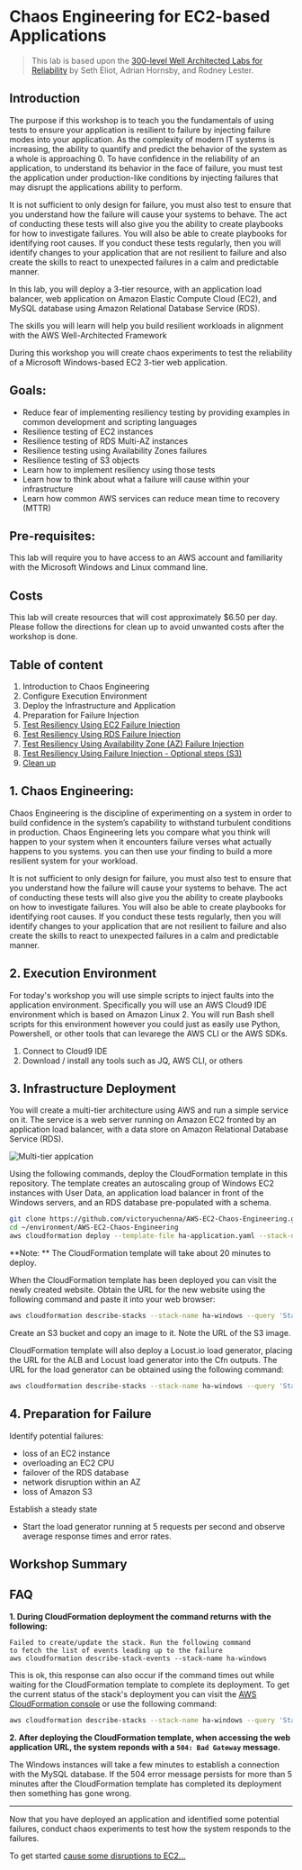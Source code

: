 # Chaos Engineering for EC2-based Applications

> This lab is based upon the [300-level Well Architected Labs for Reliability](https://www.wellarchitectedlabs.com/reliability/300_labs/300_testing_for_resiliency_of_ec2_rds_and_s3/) by Seth Eliot, Adrian Hornsby, and Rodney Lester.

## Introduction
The purpose if this workshop is to teach you the fundamentals of using tests to ensure your application is resilient to failure by injecting failure modes into your application. As the complexity of modern IT systems is increasing, the ability to quantify and predict the behavior of the system as a whole is approaching 0.  To have confidence in the reliability of an application, to understand its behavior in the face of failure, you must test the application under production-like conditions by injecting failures that may disrupt the applications ability to perform.

It is not sufficient to only design for failure, you must also test to ensure that you understand how the failure will cause your systems to behave. The act of conducting these tests will also give you the ability to create playbooks for how to investigate failures. You will also be able to create playbooks for identifying root causes. If you conduct these tests regularly, then you will identify changes to your application that are not resilient to failure and also create the skills to react to unexpected failures in a calm and predictable manner.

In this lab, you will deploy a 3-tier resource, with an application load balancer, web application on Amazon Elastic Compute Cloud (EC2), and MySQL database using Amazon Relational Database Service (RDS). 

The skills you will learn will help you build resilient workloads in alignment with the AWS Well-Architected Framework

During this workshop you will create chaos experiments to test the reliability of a Microsoft Windows-based EC2 3-tier web application.

## Goals:
- Reduce fear of implementing resiliency testing by providing examples in common development and scripting languages
- Resilience testing of EC2 instances
- Resilience testing of RDS Multi-AZ instances
- Resilience testing using Availability Zones failures
- Resilience testing of S3 objects
- Learn how to implement resiliency using those tests
- Learn how to think about what a failure will cause within your infrastructure
- Learn how common AWS services can reduce mean time to recovery (MTTR)

## Pre-requisites:
This lab will require you to have access to an AWS account and familiarity with the Microsoft Windows and Linux command line.

## Costs
This lab will create resources that will cost approximately $6.50 per day.  Please follow the directions for clean up to avoid unwanted costs after the workshop is done.

## Table of content
1. Introduction to Chaos Engineering
1. Configure Execution Environment
1. Deploy the Infrastructure and Application
1. Preparation for Failure Injection
1. [Test Resiliency Using EC2 Failure Injection](05_ec2_failure.md)
1. [Test Resiliency Using RDS Failure Injection](06_rds_failure.md)
1. [Test Resiliency Using Availability Zone (AZ) Failure Injection](07_network_failure.md)
1. [Test Resiliency Using Failure Injection - Optional steps (S3)](08_s3_failure.md)
1. [Clean up](09_cleanup.md)


## 1. Chaos Engineering:
Chaos Engineering is the discipline of experimenting on a system in order to build confidence in the system’s capability to withstand turbulent conditions in production.
Chaos Engineering lets you compare what you think will happen to your system when it encounters failure verses what actually happens to you systems. you can then use your finding to build a more resilient system for your workload.

It is not sufficient to only design for failure, you must also test to ensure that you understand how the failure will cause your systems to behave. The act of conducting these tests will also give you the ability to create playbooks on how to investigate failures. You will also be able to create playbooks for identifying root causes. If you conduct these tests regularly, then you will identify changes to your application that are not resilient to failure and also create the skills to react to unexpected failures in a calm and predictable manner.

## 2. Execution Environment

For today's workshop you will use simple scripts to inject faults into the application environment.  Specifically you will use an AWS Cloud9 IDE environment which is based on Amazon Linux 2.  You will run Bash shell scripts for this environment however you could just as easily use Python, Powershell, or other tools that can levarege the AWS CLI or the AWS SDKs.

1. Connect to Cloud9 IDE
1. Download / install any tools such as JQ, AWS CLI, or others

## 3. Infrastructure Deployment

You will create a multi-tier architecture using AWS and run a simple service on it. The service is a web server running on Amazon EC2 fronted by an application load balancer, with a data store on Amazon Relational Database Service (RDS).

![Multi-tier applcation](https://www.wellarchitectedlabs.com/Reliability/300_Testing_for_Resiliency_of_EC2_RDS_and_S3/Images/ThreeTierArchitecture.png)

Using the following commands, deploy the CloudFormation template in this repository.  The template creates an autoscaling group of Windows EC2 instances with User Data, an application load balancer in front of the Windows servers, and an RDS database pre-populated with a schema.

```bash
git clone https://github.com/victoryuchenna/AWS-EC2-Chaos-Engineering.git
cd ~/environment/AWS-EC2-Chaos-Engineering
aws cloudformation deploy --template-file ha-application.yaml --stack-name ha-windows --capabilities CAPABILITY_IAM
```

**Note: ** The CloudFormation template will take about 20 minutes to deploy.  

When the CloudFormation template has been deployed you can visit the newly created website.  Obtain the URL for the new website using the following command and paste it into your web browser:

```bash
aws cloudformation describe-stacks --stack-name ha-windows --query 'Stacks[].Outputs[?OutputKey==`ApplicationURL`].OutputValue' --output text 
```

Create an S3 bucket and copy an image to it.  Note the URL of the S3 image.

CloudFormation template will also deploy a Locust.io load generator, placing the URL for the ALB and Locust load generator into the Cfn outputs.  The URL for the load generator can be obtained using the following command:

```bash
aws cloudformation describe-stacks --stack-name ha-windows --query 'Stacks[].Outputs[?OutputKey==`LoadGenURL`].OutputValue' --output text 
```

## 4. Preparation for Failure

Identify potential failures:
- loss of an EC2 instance
- overloading an EC2 CPU
- failover of the RDS database
- network disruption within an AZ
- loss of Amazon S3

Establish a steady state
- Start the load generator running at 5 requests per second and observe average response times and error rates.

## Workshop Summary

## FAQ

**1. During CloudFormation deployment the command returns with the following:**

```
Failed to create/update the stack. Run the following command
to fetch the list of events leading up to the failure
aws cloudformation describe-stack-events --stack-name ha-windows
```

This is ok, this response can also occur if the command times out while waiting for the CloudFormation template to complete its deployment.  To get the current status of the stack's deployment you can visit the [AWS CloudFormation console](https://console.aws.amazon.com/cloudformation/home) or use the following command:

```bash
aws cloudformation describe-stacks --stack-name ha-windows --query 'Stacks[0].StackStatus'
```

**2. After deploying the CloudFormation template, when accessing the web application URL, the system reponds with a `504: Bad Gateway` message.**

The Windows instances will take a few minutes to establish a connection with the MySQL database.  If the 504 error message persists for more than 5 minutes after the CloudFormation template has completed its deployment then something has gone wrong.

---

Now that you have deployed an application and identified some potential failures, conduct chaos experiments to test how the system responds to the failures.

To get started [cause some disruptions to EC2...](05_ec2_failure.md)
